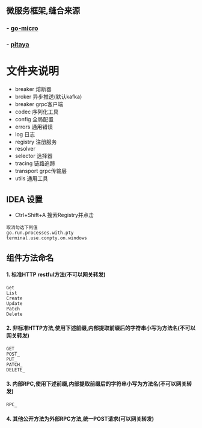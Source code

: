 ## 微服务框架,缝合来源

### - [go-micro](https://github.com/go-micro/go-micro)

### - [pitaya](https://github.com/topfreegames/pitaya)

# 文件夹说明

- breaker 熔断器
- broker 异步推送(默认kafka)
- breaker grpc客户端
- codec 序列化工具
- config 全局配置
- errors 通用错误
- log 日志
- registry 注册服务
- resolver
- selector 选择器
- tracing 链路追踪
- transport grpc传输层
- utils 通用工具

## IDEA 设置

- Ctrl+Shift+A 搜索Registry并点击

```text
取消勾选下列值
go.run.processes.with.pty
terminal.use.conpty.on.windows
```

## 组件方法命名

#### 1. 标准HTTP restful方法(不可以网关转发)

```text
Get
List
Create
Update
Patch
Delete
```

#### 2. 非标准HTTP方法,使用下述前缀,内部提取前缀后的字符串小写为方法名(不可以网关转发)

```text
GET_
POST_
PUT_
PATCH_
DELETE_
```

#### 3. 内部RPC,使用下述前缀,内部提取前缀后的字符串小写为方法名(不可以网关转发)

```text
RPC_
```

#### 4. 其他公开方法为外部RPC方法,统一POST请求(可以网关转发)

